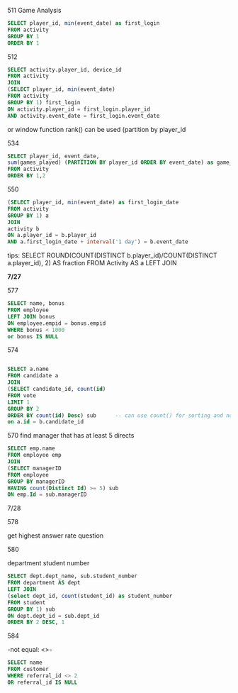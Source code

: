 511 Game Analysis

```sql
SELECT player_id, min(event_date) as first_login
FROM activity
GROUP BY 1
ORDER BY 1
```


512

```sql
SELECT activity.player_id, device_id
FROM activity
JOIN
(SELECT player_id, min(event_date)
FROM activity
GROUP BY 1) first_login
ON activity.player_id = first_login.player_id
AND activity.event_date = first_login.event_date
```
 or window function rank() can be used  (partition by player_id
 
 
 534
 
 ```sql
 SELECT player_id, event_date,
 sum(games_played) (PARTITION BY player_id ORDER BY event_date) as game_played_so_far
 FROM activity
 ORDER BY 1,2
 
 ```
 
  550
 
 ```sql
 (SELECT player_id, min(event_date) as first_login_date 
 FROM activity
 GROUP BY 1) a
 JOIN
 activity b
 ON a.player_id = b.player_id
 AND a.first_login_date + interval('1 day') = b.event_date
 ```
 
 tips:
 SELECT ROUND(COUNT(DISTINCT b.player_id)/COUNT(DISTINCT a.player_id), 2) AS fraction FROM Activity AS a
LEFT JOIN

 
 
 **7/27**
 
 
 577
 
 ```sql
 SELECT name, bonus
 FROM employee
 LEFT JOIN bonus
 ON employee.empid = bonus.empid
 WHERE bonus < 1000
 or bonus IS NULL
 
 
 ```
 
 
 574
 ```sql

SELECT a.name
FROM candidate a
JOIN
(SELECT candidate_id, count(id)
FROM vote
LIMIT 1
GROUP BY 2
ORDER BY count(id) Desc) sub      -- can use count() for sorting and not select count(id)
on a.id = b.candidate_id
```



570
find manager that has at least 5 directs

```sql
SELECT emp.name
FROM employee emp
JOIN
(SELECT managerID
FROM employee
GROUP BY managerID
HAVING count(Distinct Id) >= 5) sub
ON emp.Id = sub.managerID

```


7/28

578

get highest answer rate question

 
 
 
580

department student number
```sql
SELECT dept.dept_name, sub.student_number
FROM department AS dept
LEFT JOIN 
(select dept_id, count(student_id) as student_number
FROM student
GROUP BY 1) sub
ON dept.dept_id = sub.dept_id
ORDER BY 2 DESC, 1
```


584

-not equal:  <>-
```sql
SELECT name
FROM customer
WHERE referral_id <> 2 
OR referral_id IS NULL
